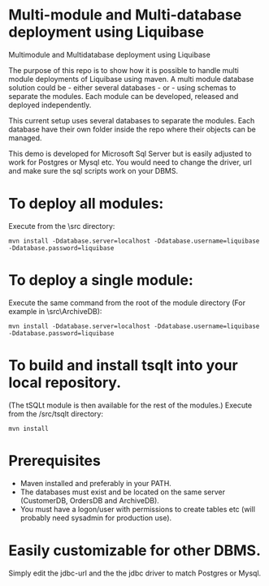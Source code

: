 # Multi-module and Multi-database deployment using Liquibase
Multimodule and Multidatabase deployment using Liquibase 

The purpose of this repo is to show how it is possible to handle multi module deployments of Liquibase using maven.
A multi module database solution could be - either several databases - or - using schemas to separate the modules. Each module can be developed, released and deployed independently.

This current setup uses several databases to separate the modules. Each database have their own folder inside the repo where their objects can be managed.

This demo is developed for Microsoft Sql Server but is easily adjusted to work for Postgres or Mysql etc.
You would need to change the driver, url and make sure the sql scripts work on your DBMS.

# To deploy all modules:
Execute from the \src directory:

```Batchfile
mvn install -Ddatabase.server=localhost -Ddatabase.username=liquibase -Ddatabase.password=liquibase
```

# To deploy a single module:
Execute the same command from the root of the module directory (For example in \src\ArchiveDB\):

```Batchfile
mvn install -Ddatabase.server=localhost -Ddatabase.username=liquibase -Ddatabase.password=liquibase
```

# To build and install tsqlt into your local repository.
(The tSQLt module is then available for the rest of the modules.)
Execute from the /src/tsqlt directory:

```Batchfile
mvn install
```



# Prerequisites
* Maven installed and preferably in your PATH.
* The databases must exist and be located on the same server (CustomerDB, OrdersDB and ArchiveDB).
* You must have a logon/user with permissions to create tables etc (will probably need sysadmin for production use).

# Easily customizable for other DBMS. 
Simply edit the jdbc-url and the the jdbc driver to match Postgres or Mysql.
